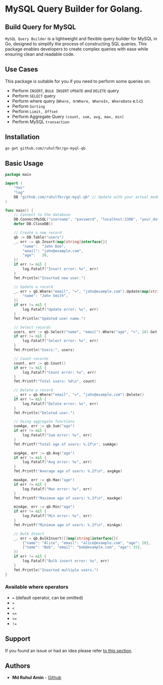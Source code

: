 # MySQL Query Builder for Golang.

## Build Query for MySQL

`MySQL Query Builder` is a lightweight and flexible query builder for MySQL in Go, designed to simplify the process of constructing SQL queries. This package enables developers to create complex queries with ease while ensuring clean and readable code.

## Use Cases

This package is suitable for you if you need to perform some queries on:

* Perform `INSERT`, `BULK INSERT` `UPDATE` and `DELETE` query
* Perform `SELECT` query
* Perform where query (`Where, OrWhere, WhereIn, WhereDate` e.t.c)
* Perform `Sorting`
* Perform `Limit, Offset`
* Perform Aggregate Query `(count, sum, avg, max, min)`
* Perform MySQL `transaction`

## Installation
```bash
go get github.com/ruhulfbr/go-myql-qb
```

## Basic Usage

```go
package main

import (
	"fmt"
	"log"
	DB "github.com/ruhulfbr/go-myql-qb" // Update with your actual module path
)

func main() {
	// Connect to the database
	DB.ConnectMySQL("username", "password", "localhost:3306", "your_database_name")
	defer DB.CloseDB()

	// Create a new record
	qb := DB.Table("users")
	_, err := qb.Insert(map[string]interface{}{
		"name":  "John Doe",
		"email": "john@example.com",
		"age":   30,
	})
	if err != nil {
		log.Fatalf("Insert error: %v", err)
	}
	fmt.Println("Inserted new user.")

	// Update a record
	_, err = qb.Where("email", "=", "john@example.com").Update(map[string]interface{}{
		"name": "John Smith",
	})
	if err != nil {
		log.Fatalf("Update error: %v", err)
	}
	fmt.Println("Updated user name.")

	// Select records
	users, err := qb.Select("name", "email").Where("age", ">", 18).Get()
	if err != nil {
		log.Fatalf("Select error: %v", err)
	}
	fmt.Println("Users:", users)

	// Count records
	count, err := qb.Count()
	if err != nil {
		log.Fatalf("Count error: %v", err)
	}
	fmt.Printf("Total users: %d\n", count)

	// Delete a record
	_, err = qb.Where("email", "=", "john@example.com").Delete()
	if err != nil {
		log.Fatalf("Delete error: %v", err)
	}
	fmt.Println("Deleted user.")

	// Using aggregate functions
	sumAge, err := qb.Sum("age")
	if err != nil {
		log.Fatalf("Sum error: %v", err)
	}
	fmt.Printf("Total age of users: %.2f\n", sumAge)

	avgAge, err := qb.Avg("age")
	if err != nil {
		log.Fatalf("Avg error: %v", err)
	}
	fmt.Printf("Average age of users: %.2f\n", avgAge)

	maxAge, err := qb.Max("age")
	if err != nil {
		log.Fatalf("Max error: %v", err)
	}
	fmt.Printf("Maximum age of users: %.2f\n", maxAge)

	minAge, err := qb.Min("age")
	if err != nil {
		log.Fatalf("Min error: %v", err)
	}
	fmt.Printf("Minimum age of users: %.2f\n", minAge)

	// Bulk Insert
	_, err = qb.BulkInsert([]map[string]interface{}{
		{"name": "Alice", "email": "alice@example.com", "age": 28},
		{"name": "Bob", "email": "bob@example.com", "age": 35},
	})
	if err != nil {
		log.Fatalf("Bulk insert error: %v", err)
	}
	fmt.Println("Inserted multiple users.")
}


```

### Available where operators

* `=` (default operator, can be omitted)
* `>`
* `<`
* `<=`
* `>=`
* `!=`


## Support

If you found an issue or had an idea please refer [to this section](https://github.com/ruhulfbr/go-myql-qb/issues).

## Authors

* **Md Ruhul Amin** - [Github](https://github.com/ruhulfbr)
